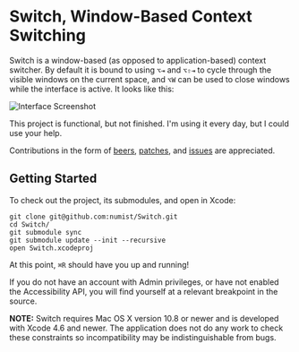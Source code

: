 Switch, Window-Based Context Switching
======================================

Switch is a window-based (as opposed to application-based) context switcher. By default it is bound to using `⌥⇥` and `⌥⇧⇥` to cycle through the visible windows on the current space, and `⌥W` can be used to close windows while the interface is active. It looks like this:

![Interface Screenshot](http://numist.net/random/switch.png)

This project is functional, but not finished. I'm using it every day, but I could use your help.

Contributions in the form of [beers](mailto:numist@numist.net?cc=pay@square.com&subject=Here%27s%20%245&body=For%20a%20Switch%20beer%21%0A%0A%28If%20you%20don%27t%20have%20Square%20Cash%20yet%2C%20send%20this%20message%20anyway%20and%20I%20can%20invite%20you.%20If%20you%20haven%27t%20heard%20of%20it%2C%20check%20out%20https%3A%2F%2Fsquare.com%2Fcash%2F%20%29), [patches](https://github.com/numist/Switch/pull/new), and [issues](https://github.com/numist/Switch/issues) are appreciated.

Getting Started
---------------

To check out the project, its submodules, and open in Xcode:

    git clone git@github.com:numist/Switch.git
    cd Switch/
    git submodule sync
    git submodule update --init --recursive
    open Switch.xcodeproj

At this point, `⌘R` should have you up and running!

If you do not have an account with Admin privileges, or have not enabled the Accessibility API, you will find yourself at a relevant breakpoint in the source.

**NOTE:** Switch requires Mac OS X version 10.8 or newer and is developed with Xcode 4.6 and newer. The application does not do any work to check these constraints so incompatibility may be indistinguishable from bugs.
